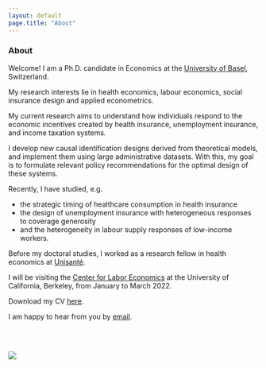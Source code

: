 ```yaml
---
layout: default
page.title: "About"
--- 
```


### About 

Welcome! I am a Ph.D. candidate in Economics at the [University of Basel](https://wwz.unibas.ch/en/), Switzerland. 

My research interests lie in health economics, labour economics, social insurance design and applied econometrics.

My current research aims to understand how individuals respond to the economic incentives created by health insurance, unemployment insurance, and income taxation systems.

I develop new causal identification designs derived from theoretical models, and implement them using large administrative datasets. With this, my goal is to formulate relevant policy recommendations for the optimal design
of these systems.

Recently, I have studied, e.g. 
- the strategic timing of healthcare consumption in health insurance
- the design of unemployment insurance with heterogeneous responses to coverage generosity
- and the heterogeneity in labour supply responses of low-income workers. 


Before my doctoral studies, I worked as a research fellow in health economics at [Unisanté](https://www.unisante.ch/fr). 

I will be visiting the [Center for Labor Economics](http://cle.berkeley.edu/) at the University of California, Berkeley, from January to March 2022. 

Download my CV [here](docs/Zabrodina_CV_Nov2021.pdf). 

I am happy to hear from you by [email](mailto:vera.zabrodina@unibas.ch). 

<br />
<br />

![](docs/VeraZabrodina.JPG)